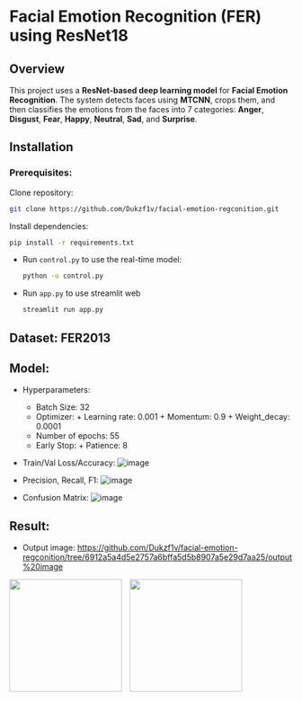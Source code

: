 # **Facial Emotion Recognition (FER) using ResNet18**

## **Overview**
This project uses a **ResNet-based deep learning model** for **Facial Emotion Recognition**. The system detects faces using **MTCNN**, crops them, and then classifies the emotions from the faces into 7 categories: **Anger**, **Disgust**, **Fear**, **Happy**, **Neutral**, **Sad**, and **Surprise**.

## **Installation**

### Prerequisites:

Clone repository:

```bash
git clone https://github.com/Dukzf1v/facial-emotion-regconition.git
```

Install dependencies:

```bash
pip install -r requirements.txt
```

- Run `control.py` to use the real-time model:
  ```bash
  python -u control.py
  ```
- Run `app.py` to use streamlit web
  ```bash
  streamlit run app.py
  ```
## Dataset: FER2013

## Model: 
* Hyperparameters:
  - Batch Size: 32
  - Optimizer: + Learning rate: 0.001
               + Momentum: 0.9
               + Weight_decay: 0.0001
  - Number of epochs: 55
  - Early Stop: + Patience: 8
* Train/Val Loss/Accuracy:
  ![image](https://github.com/user-attachments/assets/0173cd12-1fdc-46ff-a631-9ae54321952d)

* Precision, Recall, F1:
  ![image](https://github.com/user-attachments/assets/bcb8174d-b6d7-4981-913d-8079ceb753ce)

* Confusion Matrix:
  ![image](https://github.com/user-attachments/assets/d1df6ebb-8750-46d6-b7f2-de657b4c0a8d)

## Result:
- Output image: https://github.com/Dukzf1v/facial-emotion-regconition/tree/6912a5a4d5e2757a6bffa5d5b8907a5e29d7aa25/output%20image
<img src="https://github.com/user-attachments/assets/706cc52b-202c-4f99-ac9a-a260db88e88f" width="200" style="display:inline-block; margin-right:10px;">
<img src="https://github.com/user-attachments/assets/0633c47c-7988-4724-9237-c772a694c613" width="200" style="display:inline-block;">




